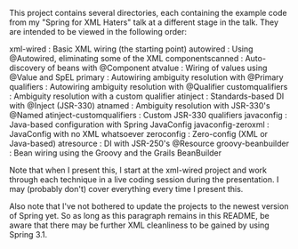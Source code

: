 This project contains several directories, each containing the example code from my "Spring for XML Haters" talk at a different stage in the talk. They are intended to be viewed in the following order:

xml-wired                  :  Basic XML wiring (the starting point)
autowired                  :  Using @Autowired, eliminating some of the XML
componentscanned           :  Auto-discovery of beans with @Component
atvalue                    :  Wiring of values using @Value and SpEL
primary                    :  Autowiring ambiguity resolution with @Primary
qualifiers                 :  Autowiring ambiguity resolution with @Qualifier
customqualifiers           :  Ambiguity resolution with a custom qualifier
atinject                   :  Standards-based DI with @Inject (JSR-330)
atnamed                    :  Ambiguity resolution with JSR-330's @Named
atinject-customqualifiers  :  Custom JSR-330 qualifiers
javaconfig                 :  Java-based configuration with Spring JavaConfig
javaconfig-zeroxml         :  JavaConfig with no XML whatsoever
zeroconfig                 :  Zero-config (XML or Java-based)
atresource                 :  DI with JSR-250's @Resource
groovy-beanbuilder         :  Bean wiring using the Groovy and the Grails BeanBuilder


Note that when I present this, I start at the xml-wired project and work through each technique in a live coding session during the presentation. I may (probably don't) cover everything every time I present this.

Also note that I've not bothered to update the projects to the newest version of Spring yet. So as long as this paragraph remains in this README, be aware that there may be further XML cleanliness to be gained by using Spring 3.1.
